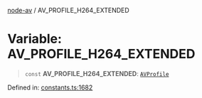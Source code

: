 [node-av](../globals.md) / AV\_PROFILE\_H264\_EXTENDED

# Variable: AV\_PROFILE\_H264\_EXTENDED

> `const` **AV\_PROFILE\_H264\_EXTENDED**: [`AVProfile`](../type-aliases/AVProfile.md)

Defined in: [constants.ts:1682](https://github.com/seydx/av/blob/f8631fc881b394300b1479f511d55cf1c370a87f/src/constants/constants.ts#L1682)
